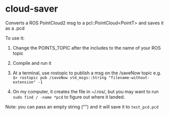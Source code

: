 cloud-saver
===========

Converts a ROS PointCloud2 msg to a pcl::PointCloud&lt;PointT> and saves it as a .pcd


To use it:

1.  Change the POINTS_TOPIC after the includes to the name of your ROS topic

2.  Compile and run it

3.  At a terminal, use rostopic to publish a msg on the /saveNow topic
  e.g. `$> rostopic pub /saveNow std_msgs::String "filename-without-extension" -1`

4.  On my computer, it creates the file in ~/.ros/, but you may want to run `sudo find / -name *pcd`
   to figure out where it landed.

Note: you can pass an empty string ("") and it will save it to `test_pcd.pcd`